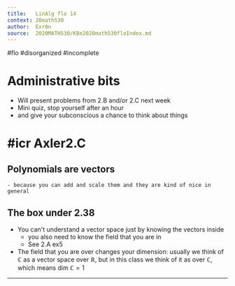 ```yaml
---
title:   LinAlg flo 14
context: 20math530
author:  Exr0n
source:  2020MATH530/KBe2020math530floIndex.md
---
```


#flo
#disorganized #incomplete

# Administrative bits
- Will present problems from 2.B and/or 2.C next week
- Mini quiz, stop yourself after an hour
- and give your subconscious a chance to think about things
# #icr Axler2.C
## Polynomials are vectors
	- because you can add and scale them and they are kind of nice in general
## The box under 2.38 
- You can't understand a vector space just by knowing the vectors inside
	- you also need to know the field that you are in
	- See 2.A ex5
- The field that you are over changes your dimension: usually we think of $\mathbb{C}$ as a vector space over $\mathbb{R}$, but in this class we think of it as over $\mathbb{C}$, which means $\text{dim }\mathbb{C} = 1$

---
